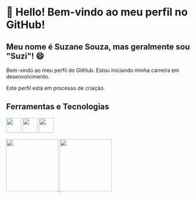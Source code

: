 # 👋 Hello! Bem-vindo ao meu perfil no GitHub!
## Meu nome é Suzane Souza, mas geralmente sou "Suzi"! 😄

Bem-vindo ao meu perfil do GitHub. Estou iniciando minha carreira em desenvolvimento.

Este perfil está em processo de criação.

## Ferramentas e Tecnologias

<img loading="lazy" src="https://cdn.jsdelivr.net/gh/devicons/devicon@latest/icons/html5/html5-original-wordmark.svg" width="40" height="40"/> <img loading="lazy" src="https://cdn.jsdelivr.net/gh/devicons/devicon@latest/icons/css3/css3-original-wordmark.svg" width="40" height="40"/> <img loading="lazy" src="https://cdn.jsdelivr.net/gh/devicons/devicon@latest/icons/javascript/javascript-plain.svg" width="40" height="40"/> 

<div>
<a href="https://github.com/Suzanecris11">
<img loading="lazy" height="140em" src="https://github-readme-stats.vercel.app/api/top-langs/?username=Suzanecris11&layout=compact&langs_count=7&theme=dracula"/>
<img loading="lazy" height="140em" src="https://github-readme-stats.vercel.app/api?username=Suzanecris11&show_icons=true&theme=dracula&include_all_commits=true&count_private=true"/>
</div>
